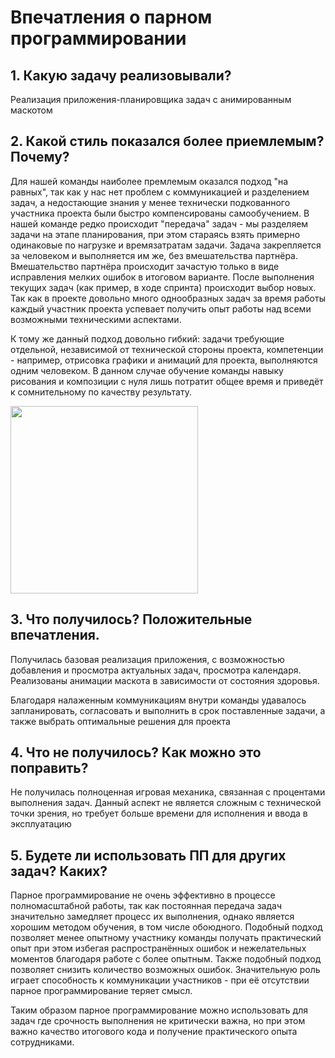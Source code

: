 # Впечатления о парном программировании 

## 1. Какую задачу реализовывали?
Реализация приложения-планировщика задач с анимированным маскотом

## 2. Какой стиль показался более приемлемым? Почему?
Для нашей команды наиболее премлемым оказался  подход "на равных", так как у нас нет проблем с коммуникацией и разделением задач, а недостающие знания у менее технически подкованного участника проекта были быстро компенсированы самообучением. 
В нашей команде редко происходит "передача" задач - мы разделяем задачи на этапе планирования, при этом стараясь взять примерно одинаковые по нагрузке и времязатратам задачи. Задача закрепляется за человеком и выполняется им же, без вмешательства партнёра. Вмешательство партнёра происходит зачастую только в виде исправления мелких ошибок в итоговом варианте. После выполнения текущих задач (как пример, в ходе спринта) происходит выбор новых. Так как в проекте довольно много однообразных задач за время работы каждый участник проекта успевает получить опыт работы над всеми возможными техническими аспектами.

К тому же данный подход довольно гибкий: задачи требующие отдельной, независимой от технической стороны проекта, компетенции - например, отрисовка графики и анимаций для проекта, выполняются одним человеком. В данном случае обучение команды навыку рисования и композиции с нуля лишь потратит общее время и приведёт к сомнительному по качеству результату.

<img src="https://github.com/octolera/ToDoGotchi/blob/main/WorkReview/assets/kepa.jpg" height=300 width=300>

## 3. Что получилось? Положительные впечатления.
Получилась базовая реализация приложения, с возможностью добавления и просмотра актуальных задач, просмотра календаря. Реализованы анимации маскота в зависимости от состояния здоровья.

Благодаря налаженным коммуникациям внутри команды удавалось запланировать, согласовать и выполнить в срок поставленные задачи, а также выбрать оптимальные решения для проекта

## 4. Что не получилось? Как можно это поправить?
Не получилась полноценная игровая механика, связанная с процентами выполнения задач. Данный аспект не является сложным с технической точки зрения, но требует больше времени для исполнения и ввода в эксплуатацию

## 5. Будете ли использовать ПП для других задач? Каких?
Парное программирование не очень эффективно в процессе полномасштабной работы, так как постоянная передача задач значительно замедляет процесс их выполнения, однако является хорошим методом обучения, в том числе обоюдного. Подобный подход позволяет менее опытному участнику команды получать практический опыт при этом избегая распространённых ошибок и нежелательных моментов благодаря работе с более опытным. Также подобный подход позволяет снизить количество возможных ошибок. 
Значительную роль играет способность к коммуникации участников - при её отсутствии парное программирование теряет смысл.

Таким образом парное программирование можно использовать для задач где срочность выполнения не критически важна, но при этом важно качество итогового кода и получение практического опыта сотрудниками.
